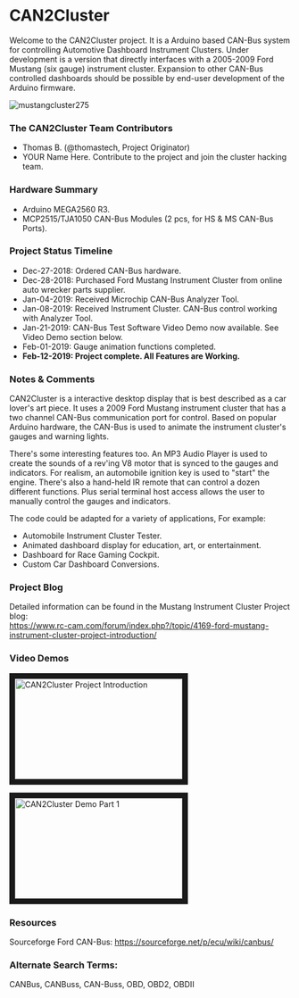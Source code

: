 # CAN2Cluster 
Welcome to the CAN2Cluster project. It is a Arduino based CAN-Bus system for controlling Automotive Dashboard Instrument Clusters. Under development is a version that directly interfaces with a 2005-2009 Ford Mustang (six gauge) instrument cluster. Expansion to other CAN-Bus controlled dashboards should be possible by end-user development of the Arduino firmware.

![mustangcluster275](https://user-images.githubusercontent.com/10354989/50655679-b7a95a00-0f45-11e9-8c29-e3e9a20487e5.jpg)

### The CAN2Cluster Team Contributors
* Thomas B. (@thomastech, Project Originator)
* YOUR Name Here. Contribute to the project and join the cluster hacking team.

### Hardware Summary
* Arduino MEGA2560 R3.
* MCP2515/TJA1050 CAN-Bus Modules (2 pcs, for HS & MS CAN-Bus Ports).

### Project Status Timeline
* Dec-27-2018: Ordered CAN-Bus hardware.
* Dec-28-2018: Purchased Ford Mustang Instrument Cluster from online auto wrecker parts supplier.
* Jan-04-2019: Received Microchip CAN-Bus Analyzer Tool.
* Jan-08-2019: Received Instrument Cluster. CAN-Bus control working with Analyzer Tool.
* Jan-21-2019: CAN-Bus Test Software Video Demo now available. See Video Demo section below.
* Feb-01-2019: Gauge animation functions completed.
* **Feb-12-2019: Project complete. All Features are Working.**

### Notes & Comments
CAN2Cluster is a interactive desktop display that is best described as a car lover's art piece. It uses a 2009 Ford Mustang instrument cluster that has a two channel CAN-Bus communication port for control. Based on popular Arduino hardware, the CAN-Bus is used to animate the instrument cluster's gauges and warning lights.  

There's some interesting features too. An MP3 Audio Player is used to create the sounds of a rev'ing V8 motor that is synced to the gauges and indicators. For realism, an automobile ignition key is used to "start" the engine. There's also a hand-held IR remote that can control a dozen different functions. Plus serial terminal host access allows the user to manually control the gauges and indicators.

The code could be adapted for a variety of applications, For example:
- Automobile Instrument Cluster Tester.
- Animated dashboard display for education, art, or entertainment.
- Dashboard for Race Gaming Cockpit.
- Custom Car Dashboard Conversions.

### Project Blog
Detailed information can be found in the Mustang Instrument Cluster Project blog:  
https://www.rc-cam.com/forum/index.php?/topic/4169-ford-mustang-instrument-cluster-project-introduction/


### Video Demos
<a href="http://www.youtube.com/watch?feature=player_embedded&v=fxD2akmYyDo" target="_blank"><img src="https://user-images.githubusercontent.com/10354989/52005499-b274f780-247e-11e9-9ec1-4138c7d364f1.jpg" 
alt="CAN2Cluster Project Introduction" width="300" height="180" border="10" /></a>

<a href="http://www.youtube.com/watch?feature=player_embedded&v=_LOL9bgKsqw" target="_blank"><img src="https://user-images.githubusercontent.com/10354989/52673931-f3d1c200-2ed6-11e9-90a9-8ee6e713147f.jpg" 
alt="CAN2Cluster Demo Part 1" width="300" height="180" border="10" /></a>

### Resources
Sourceforge Ford CAN-Bus: https://sourceforge.net/p/ecu/wiki/canbus/  
### Alternate Search Terms:
CANBus, CANBuss, CAN-Buss, OBD, OBD2, OBDII
